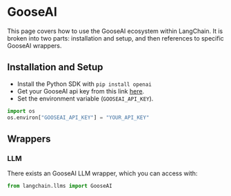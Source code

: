 # GooseAI

This page covers how to use the GooseAI ecosystem within LangChain.
It is broken into two parts: installation and setup, and then references to specific GooseAI wrappers.

## Installation and Setup

- Install the Python SDK with `pip install openai`
- Get your GooseAI api key from this link [here](https://goose.ai/).
- Set the environment variable (`GOOSEAI_API_KEY`).

```python
import os
os.environ["GOOSEAI_API_KEY"] = "YOUR_API_KEY"
```

## Wrappers

### LLM

There exists an GooseAI LLM wrapper, which you can access with:

```python
from langchain.llms import GooseAI
```
